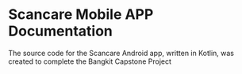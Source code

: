 # Scancare Mobile APP Documentation

The source code for the Scancare Android app, written in Kotlin, was created to complete the Bangkit Capstone Project

